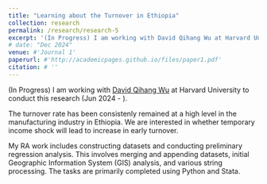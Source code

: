 ```yaml
---
title: "Learning about the Turnover in Ethiopia"
collection: research
permalink: /research/research-5
excerpt: '(In Progress) I am working with David Qihang Wu at Harvard University to conduct this research (Jun 2024 - ).'
# date: "Dec 2024"
venue: #'Journal 1'
paperurl: #'http://academicpages.github.io/files/paper1.pdf'
citation: # ''
---
```


(In Progress) I am working with [David Qihang Wu](https://www.qihangwu.com/) at Harvard University to conduct this research (Jun 2024 - ).  

The turnover rate has been consistenly remained at a high level in the manufacturing industry in Ethiopia. We are interested in whether temporary income shock will lead to increase in early turnover.

My RA work includes constructing datasets and conducting preliminary regression analysis. This involves merging and appending datasets, initial Geographic Information System (GIS) analysis, and various string processing. The tasks are primarily completed using Python and Stata.